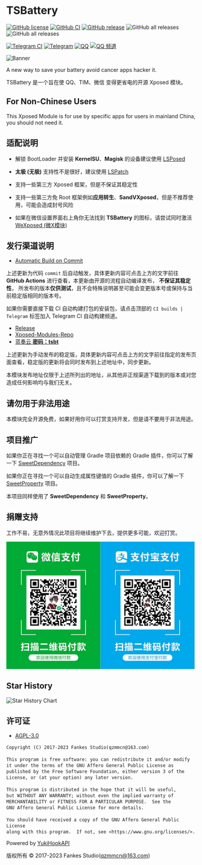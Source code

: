 # TSBattery

[![GitHub license](https://img.shields.io/github/license/fankes/TSBattery?color=blue)](https://github.com/fankes/TSBattery/blob/master/LICENSE)
[![GitHub CI](https://img.shields.io/github/actions/workflow/status/fankes/TSBattery/commit_ci.yml?label=CI%20builds)](https://github.com/fankes/TSBattery/actions/workflows/commit_ci.yml)
[![GitHub release](https://img.shields.io/github/v/release/fankes/TSBattery?display_name=release&logo=github&color=green)](https://github.com/fankes/TSBattery/releases)
![GitHub all releases](https://img.shields.io/github/downloads/fankes/TSBattery/total?label=downloads)
![GitHub all releases](https://img.shields.io/github/downloads/Xposed-Modules-Repo/com.fankes.tsbattery/total?label=LSPosed%20downloads&labelColor=F48FB1)

[![Telegram CI](https://img.shields.io/badge/CI%20builds-Telegram-blue.svg?logo=telegram)](https://t.me/TSBATTERY_CI)
[![Telegram](https://img.shields.io/badge/discussion-Telegram-blue.svg?logo=telegram)](https://t.me/XiaofangInternet)
[![QQ](https://img.shields.io/badge/discussion-QQ-blue.svg?logo=tencent-qq&logoColor=red)](https://qm.qq.com/cgi-bin/qm/qr?k=dp2h5YhWiga9WWb_Oh7kSHmx01X8I8ii&jump_from=webapi&authKey=Za5CaFP0lk7+Zgsk2KpoBD7sSaYbeXbsDgFjiWelOeH4VSionpxFJ7V0qQBSqvFM)
[![QQ 频道](https://img.shields.io/badge/discussion-QQ%20频道-blue.svg?logo=tencent-qq&logoColor=red)](https://pd.qq.com/s/44gcy28h)

![Banner](https://github.com/fankes/TSBattery/blob/master/img-src/banner.png?raw=true)

A new way to save your battery avoid cancer apps hacker it.

TSBattery 是一个旨在使 QQ、TIM、微信 变得更省电的开源 Xposed 模块。

## For Non-Chinese Users

This Xposed Module is for use by specific apps for users in mainland China, you should not need it.

## 适配说明

- 解锁 BootLoader 并安装 **KernelSU**、**Magisk** 的设备建议使用 [LSPosed](https://github.com/LSPosed/LSPosed)

- **太极 (无极)** 支持性不是很好，建议使用 [LSPatch](https://github.com/LSPosed/LSPatch)

- 支持一些第三方 Xposed 框架，但是不保证其稳定性

- 支持一些第三方免 Root 框架例如**应用转生**、**SandVXposed**，但是不推荐使用，可能会造成封号风险

- 如果在微信设置界面右上角你无法找到 **TSBattery**
  的图标，请尝试同时激活 [WeXposed (微X模块)](https://github.com/Xposed-Modules-Repo/com.fkzhang.wechatxposed)

## 发行渠道说明

- [Automatic Build on Commit](https://github.com/fankes/TSBattery/actions/workflows/commit_ci.yml)

上述更新为代码 `commit` 后自动触发，具体更新内容可点击上方的文字前往 **GitHub Actions** 进行查看，本更新由开源的流程自动编译发布，
**不保证其稳定性**， 所发布的版本**仅供测试**，且不会特殊说明甚至可能会变更版本号或保持与当前稳定版相同的版本号。

如果你需要直接下载 CI 自动构建打包的安装包，请点击顶部的 `CI builds | Telegram` 标签加入 Telegram CI 自动构建频道。

- [Release](https://github.com/fankes/TSBattery/releases)
- [Xposed-Modules-Repo](https://github.com/Xposed-Modules-Repo/com.fankes.tsbattery/releases)
- [蓝奏云 **密码：tsbt**](https://fankes.lanzouy.com/b02zfz3sj)

上述更新为手动发布的稳定版，具体更新内容可点击上方的文字前往指定的发布页面查看，稳定版的更新将会同时发布到上述地址中，同步更新。

本模块发布地址仅限于上述所列出的地址，从其他非正规渠道下载到的版本或对您造成任何影响均与我们无关。

## 请勿用于非法用途

本模块完全开源免费，如果好用你可以打赏支持开发，但是请不要用于非法用途。

## 项目推广

如果你正在寻找一个可以自动管理 Gradle 项目依赖的 Gradle 插件，你可以了解一下 [SweetDependency](https://github.com/HighCapable/SweetDependency) 项目。

如果你正在寻找一个可以自动生成属性键值的 Gradle 插件，你可以了解一下 [SweetProperty](https://github.com/HighCapable/SweetProperty) 项目。

本项目同样使用了 **SweetDependency** 和 **SweetProperty**。

## 捐赠支持

工作不易，无意外情况此项目将继续维护下去，提供更多可能，欢迎打赏。

<img src="https://github.com/fankes/fankes/blob/main/img-src/payment_code.jpg?raw=true" width = "500" alt="Payment Code"/>

## Star History

![Star History Chart](https://api.star-history.com/svg?repos=fankes/TSBattery&type=Date)

## 许可证

- [AGPL-3.0](https://www.gnu.org/licenses/agpl-3.0.html)

```
Copyright (C) 2017-2023 Fankes Studio(qzmmcn@163.com)

This program is free software: you can redistribute it and/or modify
it under the terms of the GNU Affero General Public License as
published by the Free Software Foundation, either version 3 of the
License, or (at your option) any later version.

This program is distributed in the hope that it will be useful,
but WITHOUT ANY WARRANTY; without even the implied warranty of
MERCHANTABILITY or FITNESS FOR A PARTICULAR PURPOSE.  See the
GNU Affero General Public License for more details.

You should have received a copy of the GNU Affero General Public License
along with this program.  If not, see <https://www.gnu.org/licenses/>.
```

Powered by [YukiHookAPI](https://github.com/HighCapable/YukiHookAPI)

版权所有 © 2017-2023 Fankes Studio(qzmmcn@163.com)